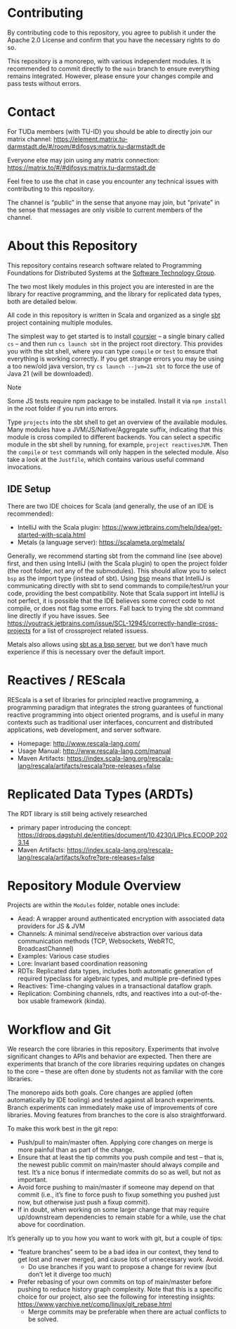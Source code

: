 # Contributing

By contributing code to this repository, you agree to publish it under the Apache 2.0 License and confirm that you have the necessary rights to do so.

This repository is a monorepo, with various independent modules. It is recommended to commit directly to the `main` branch to ensure everything remains integrated. However, please ensure your changes compile and pass tests without errors.

# Contact

For TUDa members (with TU-ID) you should be able to directly join our matrix channel:
https://element.matrix.tu-darmstadt.de/#/room/#difosys:matrix.tu-darmstadt.de

Everyone else may join using any matrix connection:
https://matrix.to/#/#difosys:matrix.tu-darmstadt.de

Feel free to use the chat in case you encounter any technical issues with contributing to this repository.

The channel is “public” in the sense that anyone may join, but “private” in the sense that messages are only visible to current members of the channel.



# About this Repository

This repository contains research software related to Programming Foundations for Distributed Systems at the [Software Technology Group](http://www.stg.tu-darmstadt.de/).

The two most likely modules in this project you are interested in are the library for reactive programming, and the library for replicated data types, both are detailed below.

All code in this repository is written in Scala and organized as a single [sbt](https://www.scala-sbt.org/) project containing multiple modules.

The simplest way to get started is to install [coursier](https://get-coursier.io/docs/cli-installation) – a single binary called `cs` – and then run `cs launch sbt` in the project root directory. This provides you with the sbt shell, where you can type `compile` or `test` to ensure that everything is working correctly. If you get strange errors you may be using a too new/old java version, try `cs launch --jvm=21 sbt` to force the use of Java 21 (will be downloaded).

> [!NOTE]
> Some JS tests require npm package to be installed. Install it via `npm install` in the root folder if you run into errors.

Type `projects` into the sbt shell to get an overview of the available modules. Many modules have a JVM/JS/Native/Aggregate suffix, indicating that this module is cross compiled to different backends. You can select a specific module in the sbt shell by running, for example, `project reactivesJVM`. Then the `compile` or `test` commands will only happen in the selected module.
Also take a look at the `Justfile`, which contains various useful command invocations.

## IDE Setup

There are two IDE choices for Scala (and generally, the use of an IDE is recommended):

* IntelliJ with the Scala plugin: https://www.jetbrains.com/help/idea/get-started-with-scala.html
* Metals (a language server): https://scalameta.org/metals/

Generally, we recommend starting sbt from the command line (see above) first, and then using IntelliJ (with the Scala plugin) to open the project folder (the root folder, not any of the submodules). This should allow you to select `bsp` as the import type (instead of sbt). Using [bsp](https://www.scala-lang.org/blog/2020/10/27/bsp-in-sbt.html) means that IntelliJ is communicating directly with sbt to send commands to compile/test/run your code, providing the best compatibility.
Note that Scala support int IntelliJ is not perfect, it is possible that the IDE believes some correct code to not compile, or does not flag some errors. Fall back to trying the sbt command line directly if you have issues.
See https://youtrack.jetbrains.com/issue/SCL-12945/correctly-handle-cross-projects for a list of crossproject related issuess.

Metals also allows using [sbt as a bsp server](https://scalameta.org/metals/docs/build-tools/sbt/#sbt-build-server), but we don’t have much experience if this is necessary over the default import.


# Reactives / REScala

REScala is a set of libraries for principled reactive programming,
a programming paradigm that integrates the strong guarantees of functional reactive programming into object oriented programs,
and is useful in many contexts such as traditional user interfaces, concurrent and distributed applications, web development, and server software.

* Homepage: <http://www.rescala-lang.com/>
* Usage Manual: <http://www.rescala-lang.com/manual>
* Maven Artifacts: https://index.scala-lang.org/rescala-lang/rescala/artifacts/rescala?pre-releases=false

# Replicated Data Types (ARDTs)

The RDT library is still being actively researched

* primary paper introducing the concept: https://drops.dagstuhl.de/entities/document/10.4230/LIPIcs.ECOOP.2023.14
* Maven Artifacts: https://index.scala-lang.org/rescala-lang/rescala/artifacts/kofre?pre-releases=false


# Repository Module Overview

Projects are within the `Modules` folder, notable ones include:

* Aead: A wrapper around authenticated encryption with associated data providers for JS & JVM
* Channels: A minimal send/receive abstraction over various data communication methods (TCP, Websockets, WebRTC, BroadcastChannel)
* Examples: Various case studies
* Lore: Invariant based coordination reasoning
* RDTs: Replicated data types, includes both automatic generation of required typeclass for algebraic types, and multiple pre-defined types
* Reactives: Time-changing values in a transactional dataflow graph.
* Replication: Combining channels, rdts, and reactives into a out-of-the-box usable framework (kinda).


# Workflow and Git

We research the core libraries in this repository. Experiments that involve significant changes to APIs and behavior are expected. Then there are experiments that branch of the core libraries requiring updates on changes to the core – these are often done by students not as familiar with the core libraries.

The monorepo aids both goals. Core changes are applied (often automatically by IDE tooling) and tested against all branch experiments. Branch experiments can immediately make use of improvements of core libraries. Moving features from branches to the core is also straightforward.

To make this work best in the git repo:

* Push/pull to main/master often. Applying core changes on merge is more painful than as part of the change.
* Ensure that at least the tip commits you push compile and test – that is, the newest public commit on main/master should always compile and test. It’s a nice bonus if intermediate commits do so as well, but not as important.
* Avoid force pushing to main/master if someone may depend on that commit (i.e., it’s fine to force push to fixup something you pushed just now, but otherwise just push a fixup commit).
* If in doubt, when working on some larger change that may require up/downstream dependencies to remain stable for a while, use the chat above for coordination.


It’s generally up to you how you want to work with git, but a couple of tips:

* “feature branches” seem to be a bad idea in our context, they tend to get lost and never merged, and cause lots of unnecessary work. Avoid.
	* Do use branches if you want to propose a change for review (but don’t let it diverge too much)
* Prefer rebasing of your own commits on top of main/master before pushing to reduce history graph complexity. Note that this is a specific choice for our project, also see the following for interesting insights: https://www.yarchive.net/comp/linux/git_rebase.html
	* Merge commits may be preferable when there are actual conflicts to be solved.


